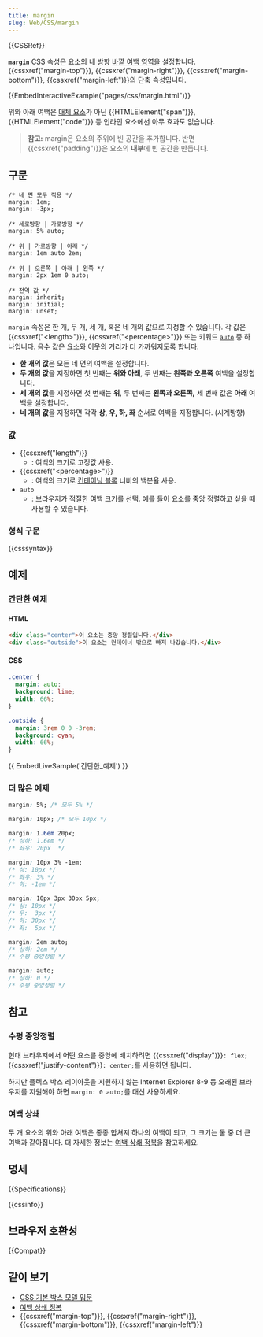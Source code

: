 ```yaml
---
title: margin
slug: Web/CSS/margin
---
```


{{CSSRef}}

**`margin`** CSS 속성은 요소의 네 방향 [바깥 여백 영역](/ko/docs/Web/CSS/CSS_Box_Model/Introduction_to_the_CSS_box_model)을 설정합니다. {{cssxref("margin-top")}}, {{cssxref("margin-right")}}, {{cssxref("margin-bottom")}}, {{cssxref("margin-left")}}의 단축 속성입니다.

{{EmbedInteractiveExample("pages/css/margin.html")}}

위와 아래 여백은 [대체 요소](/ko/docs/Web/CSS/Replaced_element)가 아닌 {{HTMLElement("span")}}, {{HTMLElement("code")}} 등 인라인 요소에선 아무 효과도 없습니다.

> **참고:** margin은 요소의 주위에 빈 공간을 추가합니다. 반면 {{cssxref("padding")}}은 요소의 **내부**에 빈 공간을 만듭니다.

## 구문

```
/* 네 면 모두 적용 */
margin: 1em;
margin: -3px;

/* 세로방향 | 가로방향 */
margin: 5% auto;

/* 위 | 가로방향 | 아래 */
margin: 1em auto 2em;

/* 위 | 오른쪽 | 아래 | 왼쪽 */
margin: 2px 1em 0 auto;

/* 전역 값 */
margin: inherit;
margin: initial;
margin: unset;
```

`margin` 속성은 한 개, 두 개, 세 개, 혹은 네 개의 값으로 지정할 수 있습니다. 각 값은 {{cssxref("&lt;length&gt;")}}, {{cssxref("&lt;percentage&gt;")}} 또는 키워드 [`auto`](#auto) 중 하나입니다. 음수 값은 요소와 이웃의 거리가 더 가까워지도록 합니다.

- **한 개의 값**은 모든 네 면의 여백을 설정합니다.
- **두 개의 값**을 지정하면 첫 번째는 **위와 아래**, 두 번째는 **왼쪽과 오른쪽** 여백을 설정합니다.
- **세 개의 값**을 지정하면 첫 번째는 **위**, 두 번째는 **왼쪽과 오른쪽,** 세 번째 값은 **아래** 여백을 설정합니다.
- **네 개의 값**을 지정하면 각각 **상, 우, 하, 좌** 순서로 여백을 지정합니다. (시계방향)

### 값

- {{cssxref("length")}}
  - : 여백의 크기로 고정값 사용.
- {{cssxref("&lt;percentage&gt;")}}
  - : 여백의 크기로 [컨테이닝 블록](/ko/docs/Web/CSS/All_About_The_Containing_Block) 너비의 백분율 사용.
- `auto`
  - : 브라우저가 적절한 여백 크기를 선택. 예를 들어 요소를 중앙 정렬하고 싶을 때 사용할 수 있습니다.

### 형식 구문

{{csssyntax}}

## 예제

### 간단한 예제

#### HTML

```html
<div class="center">이 요소는 중앙 정렬입니다.</div>
<div class="outside">이 요소는 컨테이너 밖으로 빠져 나갔습니다.</div>
```

#### CSS

```css
.center {
  margin: auto;
  background: lime;
  width: 66%;
}

.outside {
  margin: 3rem 0 0 -3rem;
  background: cyan;
  width: 66%;
}
```

{{ EmbedLiveSample('간단한_예제') }}

### 더 많은 예제

```css
margin: 5%; /* 모두 5% */

margin: 10px; /* 모두 10px */

margin: 1.6em 20px;
/* 상하: 1.6em */
/* 좌우: 20px  */

margin: 10px 3% -1em;
/* 상: 10px */
/* 좌우: 3% */
/* 하: -1em */

margin: 10px 3px 30px 5px;
/* 상: 10px */
/* 우:  3px */
/* 하: 30px */
/* 좌:  5px */

margin: 2em auto;
/* 상하: 2em */
/* 수평 중앙정렬 */

margin: auto;
/* 상하: 0 */
/* 수평 중앙정렬 */
```

## 참고

### 수평 중앙정렬

현대 브라우저에서 어떤 요소를 중앙에 배치하려면 {{cssxref("display")}}`: flex;` {{cssxref("justify-content")}}`: center;`를 사용하면 됩니다.

하지만 플렉스 박스 레이아웃을 지원하지 않는 Internet Explorer 8-9 등 오래된 브라우저를 지원해야 하면 `margin: 0 auto;`를 대신 사용하세요.

### 여백 상쇄

두 개 요소의 위와 아래 여백은 종종 합쳐져 하나의 여백이 되고, 그 크기는 둘 중 더 큰 여백과 같아집니다. 더 자세한 정보는 [여백 상쇄 정복](/ko/docs/Web/CSS/CSS_Box_Model/Mastering_margin_collapsing)을 참고하세요.

## 명세

{{Specifications}}

{{cssinfo}}

## 브라우저 호환성

{{Compat}}

## 같이 보기

- [CSS 기본 박스 모델 입문](/ko/docs/Web/CSS/CSS_Box_Model/Introduction_to_the_CSS_box_model)
- [여백 상쇄 정복](/ko/docs/Web/CSS/CSS_Box_Model/Mastering_margin_collapsing)
- {{cssxref("margin-top")}}, {{cssxref("margin-right")}}, {{cssxref("margin-bottom")}}, {{cssxref("margin-left")}}
